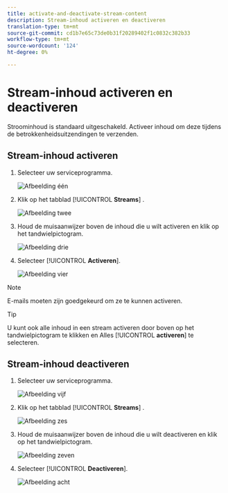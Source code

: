 ```yaml
---
title: activate-and-deactivate-stream-content
description: Stream-inhoud activeren en deactiveren
translation-type: tm+mt
source-git-commit: cd1b7e65c73de0b31f20289402f1c0832c382b33
workflow-type: tm+mt
source-wordcount: '124'
ht-degree: 0%

---
```



# Stream-inhoud activeren en deactiveren

Stroominhoud is standaard uitgeschakeld. Activeer inhoud om deze tijdens de betrokkenheidsuitzendingen te verzenden.

## Stream-inhoud activeren

1. Selecteer uw serviceprogramma.

   ![Afbeelding één](/help/sky/assets/engagement-programs/activate-and-deactivate-stream-content/activate-and-deactivate-stream-content-1.png)

1. Klik op het tabblad [!UICONTROL **Streams**] .

   ![Afbeelding twee](/help/sky/assets/engagement-programs/activate-and-deactivate-stream-content/activate-and-deactivate-stream-content-2.png)

1. Houd de muisaanwijzer boven de inhoud die u wilt activeren en klik op het tandwielpictogram.

   ![Afbeelding drie](/help/sky/assets/engagement-programs/activate-and-deactivate-stream-content/activate-and-deactivate-stream-content-3.png)

1. Selecteer [!UICONTROL **Activeren**].

   ![Afbeelding vier](/help/sky/assets/engagement-programs/activate-and-deactivate-stream-content/activate-and-deactivate-stream-content-4.png)

>[!NOTE]
>
>E-mails moeten zijn goedgekeurd om ze te kunnen activeren.

>[!TIP]
>
>U kunt ook alle inhoud in een stream activeren door boven op het tandwielpictogram te klikken en Alles [!UICONTROL **activeren**] te selecteren.

## Stream-inhoud deactiveren

1. Selecteer uw serviceprogramma.

   ![Afbeelding vijf](/help/sky/assets/engagement-programs/activate-and-deactivate-stream-content/activate-and-deactivate-stream-content-5.png)

1. Klik op het tabblad [!UICONTROL **Streams**] .

   ![Afbeelding zes](/help/sky/assets/engagement-programs/activate-and-deactivate-stream-content/activate-and-deactivate-stream-content-6.png)

1. Houd de muisaanwijzer boven de inhoud die u wilt deactiveren en klik op het tandwielpictogram.

   ![Afbeelding zeven](/help/sky/assets/engagement-programs/activate-and-deactivate-stream-content/activate-and-deactivate-stream-content-7.png)

1. Selecteer [!UICONTROL **Deactiveren**].

   ![Afbeelding acht](/help/sky/assets/engagement-programs/activate-and-deactivate-stream-content/activate-and-deactivate-stream-content-8.png)
